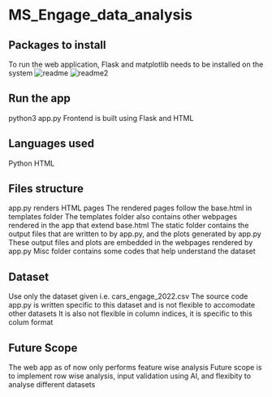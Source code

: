 # MS_Engage_data_analysis
## Packages to install
To run the web application, Flask and matplotlib needs to be installed on the system
![readme](https://user-images.githubusercontent.com/95869528/170873180-f97a7f7c-086f-4503-9ba3-a328c37569e4.png)
![readme2](https://user-images.githubusercontent.com/95869528/170873239-d99c508b-7063-44a0-86f4-56b1801ef03f.png)

## Run the app
python3 app.py 
Frontend is built using Flask and HTML

## Languages used
Python 
HTML

## Files structure
app.py renders HTML pages
The rendered pages follow the base.html in templates folder
The templates folder also contains other webpages rendered in the app that extend base.html
The static folder contains the output files that are written to by app.py, and the plots generated by app.py
These output files and plots are embedded in the webpages rendered by app.py
Misc folder contains some codes that help understand the dataset

## Dataset
Use only the dataset given i.e. cars_engage_2022.csv
The source code app.py is written specific to this dataset and is not flexible to accomodate other datasets
It is also not flexible in column indices, it is specific to this colum format

## Future Scope
The web app as of now only performs feature wise analysis
Future scope is to implement row wise analysis, input validation using AI, and flexibity to analyse different datasets 
